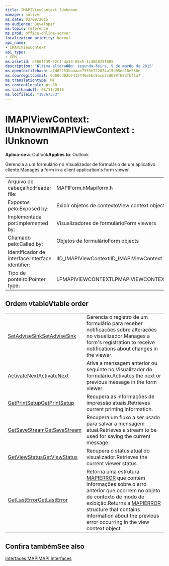 ```yaml
---
title: IMAPIViewContext IUnknown
manager: soliver
ms.date: 03/09/2015
ms.audience: Developer
ms.topic: reference
ms.prod: office-online-server
localization_priority: Normal
api_name:
- IMAPIViewContext
api_type:
- COM
ms.assetid: d566ff39-92c1-4a14-85e5-1c406825f805
description: '�ltima altera��o: segunda-feira, 9 de mar�o de 2015'
ms.openlocfilehash: a7d62253baaaae7955e722874a15d05ed16e566e
ms.sourcegitcommit: 9d60cd82b5413446e5bc8ace2cd689f683fb41a7
ms.translationtype: MT
ms.contentlocale: pt-BR
ms.lasthandoff: 06/11/2018
ms.locfileid: "19767373"
---
```

# <a name="imapiviewcontext--iunknown"></a><span data-ttu-id="ba4d3-103">IMAPIViewContext: IUnknown</span><span class="sxs-lookup"><span data-stu-id="ba4d3-103">IMAPIViewContext : IUnknown</span></span>

  
  
<span data-ttu-id="ba4d3-104">**Aplica-se a**: Outlook</span><span class="sxs-lookup"><span data-stu-id="ba4d3-104">**Applies to**: Outlook</span></span> 
  
<span data-ttu-id="ba4d3-105">Gerencia a um formulário no Visualizador de formulário de um aplicativo cliente.</span><span class="sxs-lookup"><span data-stu-id="ba4d3-105">Manages a form in a client application's form viewer.</span></span> 
  
|||
|:-----|:-----|
|<span data-ttu-id="ba4d3-106">Arquivo de cabeçalho:</span><span class="sxs-lookup"><span data-stu-id="ba4d3-106">Header file:</span></span>  <br/> |<span data-ttu-id="ba4d3-107">MAPIForm.h</span><span class="sxs-lookup"><span data-stu-id="ba4d3-107">Mapiform.h</span></span>  <br/> |
|<span data-ttu-id="ba4d3-108">Expostos pelo:</span><span class="sxs-lookup"><span data-stu-id="ba4d3-108">Exposed by:</span></span>  <br/> |<span data-ttu-id="ba4d3-109">Exibir objetos de contexto</span><span class="sxs-lookup"><span data-stu-id="ba4d3-109">View context objects</span></span>  <br/> |
|<span data-ttu-id="ba4d3-110">Implementada por:</span><span class="sxs-lookup"><span data-stu-id="ba4d3-110">Implemented by:</span></span>  <br/> |<span data-ttu-id="ba4d3-111">Visualizadores de formulário</span><span class="sxs-lookup"><span data-stu-id="ba4d3-111">Form viewers</span></span>  <br/> |
|<span data-ttu-id="ba4d3-112">Chamado pelo:</span><span class="sxs-lookup"><span data-stu-id="ba4d3-112">Called by:</span></span>  <br/> |<span data-ttu-id="ba4d3-113">Objetos de formulário</span><span class="sxs-lookup"><span data-stu-id="ba4d3-113">Form objects</span></span>  <br/> |
|<span data-ttu-id="ba4d3-114">Identificador de interface:</span><span class="sxs-lookup"><span data-stu-id="ba4d3-114">Interface identifier:</span></span>  <br/> |<span data-ttu-id="ba4d3-115">IID_IMAPIViewContext</span><span class="sxs-lookup"><span data-stu-id="ba4d3-115">IID_IMAPIViewContext</span></span>  <br/> |
|<span data-ttu-id="ba4d3-116">Tipo de ponteiro:</span><span class="sxs-lookup"><span data-stu-id="ba4d3-116">Pointer type:</span></span>  <br/> |<span data-ttu-id="ba4d3-117">LPMAPIVIEWCONTEXT</span><span class="sxs-lookup"><span data-stu-id="ba4d3-117">LPMAPIVIEWCONTEXT</span></span>  <br/> |
   
## <a name="vtable-order"></a><span data-ttu-id="ba4d3-118">Ordem vtable</span><span class="sxs-lookup"><span data-stu-id="ba4d3-118">Vtable order</span></span>

|||
|:-----|:-----|
|[<span data-ttu-id="ba4d3-119">SetAdviseSink</span><span class="sxs-lookup"><span data-stu-id="ba4d3-119">SetAdviseSink</span></span>](imapiviewcontext-setadvisesink.md) <br/> |<span data-ttu-id="ba4d3-120">Gerencia o registro de um formulário para receber notificações sobre alterações no visualizador.</span><span class="sxs-lookup"><span data-stu-id="ba4d3-120">Manages a form's registration to receive notifications about changes in the viewer.</span></span>  <br/> |
|[<span data-ttu-id="ba4d3-121">ActivateNext</span><span class="sxs-lookup"><span data-stu-id="ba4d3-121">ActivateNext</span></span>](imapiviewcontext-activatenext.md) <br/> |<span data-ttu-id="ba4d3-122">Ativa a mensagem anterior ou seguinte no Visualizador do formulário.</span><span class="sxs-lookup"><span data-stu-id="ba4d3-122">Activates the next or previous message in the form viewer.</span></span>  <br/> |
|[<span data-ttu-id="ba4d3-123">GetPrintSetup</span><span class="sxs-lookup"><span data-stu-id="ba4d3-123">GetPrintSetup</span></span>](imapiviewcontext-getprintsetup.md) <br/> |<span data-ttu-id="ba4d3-124">Recupera as informações de impressão atuais.</span><span class="sxs-lookup"><span data-stu-id="ba4d3-124">Retrieves current printing information.</span></span>  <br/> |
|[<span data-ttu-id="ba4d3-125">GetSaveStream</span><span class="sxs-lookup"><span data-stu-id="ba4d3-125">GetSaveStream</span></span>](imapiviewcontext-getsavestream.md) <br/> |<span data-ttu-id="ba4d3-126">Recupera um fluxo a ser usado para salvar a mensagem atual.</span><span class="sxs-lookup"><span data-stu-id="ba4d3-126">Retrieves a stream to be used for saving the current message.</span></span>  <br/> |
|[<span data-ttu-id="ba4d3-127">GetViewStatus</span><span class="sxs-lookup"><span data-stu-id="ba4d3-127">GetViewStatus</span></span>](imapiviewcontext-getviewstatus.md) <br/> |<span data-ttu-id="ba4d3-128">Recupera o status atual do visualizador.</span><span class="sxs-lookup"><span data-stu-id="ba4d3-128">Retrieves the current viewer status.</span></span>  <br/> |
|[<span data-ttu-id="ba4d3-129">GetLastError</span><span class="sxs-lookup"><span data-stu-id="ba4d3-129">GetLastError</span></span>](imapiviewcontext-getlasterror.md) <br/> |<span data-ttu-id="ba4d3-130">Retorna uma estrutura [MAPIERROR](mapierror.md) que contém informações sobre o erro anterior que ocorrem no objeto de contexto de modo de exibição.</span><span class="sxs-lookup"><span data-stu-id="ba4d3-130">Returns a [MAPIERROR](mapierror.md) structure that contains information about the previous error occurring in the view context object.</span></span>  <br/> |
   
## <a name="see-also"></a><span data-ttu-id="ba4d3-131">Confira também</span><span class="sxs-lookup"><span data-stu-id="ba4d3-131">See also</span></span>



[<span data-ttu-id="ba4d3-132">Interfaces MAPI</span><span class="sxs-lookup"><span data-stu-id="ba4d3-132">MAPI Interfaces</span></span>](mapi-interfaces.md)


